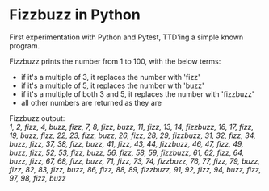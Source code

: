 # Fizzbuzz in Python

First experimentation with Python and Pytest, TTD'ing a simple known program.

Fizzbuzz prints the number from 1 to 100, with the below terms:
- if it's a multiple of 3, it replaces the number with 'fizz'
- if it's a multiple of 5, it replaces the number with 'buzz'
- if it's a multiple of both 3 and 5, it replaces the number with 'fizzbuzz'
- all other numbers are returned as they are

Fizzbuzz output:<br>
_1, 2, fizz, 4, buzz, fizz, 7, 8, fizz, buzz, 11, fizz, 13, 14, fizzbuzz, 16, 17, fizz, 19, buzz, fizz, 22, 23, fizz, buzz, 26, fizz, 28, 29, fizzbuzz, 31, 32, fizz, 34, buzz, fizz, 37, 38, fizz, buzz, 41, fizz, 43, 44, fizzbuzz, 46, 47, fizz, 49, buzz, fizz, 52, 53, fizz, buzz, 56, fizz, 58, 59, fizzbuzz, 61, 62, fizz, 64, buzz, fizz, 67, 68, fizz, buzz, 71, fizz, 73, 74, fizzbuzz, 76, 77, fizz, 79, buzz, fizz, 82, 83, fizz, buzz, 86, fizz, 88, 89, fizzbuzz, 91, 92, fizz, 94, buzz, fizz, 97, 98, fizz, buzz_
